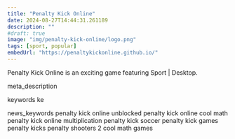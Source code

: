 ```yaml
---
title: "Penalty Kick Online"
date: 2024-08-27T14:44:31.261189
description: ""
#draft: true
image: "img/penalty-kick-online/logo.png"
tags: [sport, popular]
embedUrl: "https://penaltykickonline.github.io/"
---
```


Penalty Kick Online is an exciting game featuring Sport | Desktop.

meta_description



keywords
ke


news_keywords
penalty kick online unblocked penalty kick online cool math penalty kick online multiplication penalty kick soccer penalty kick games penalty kicks penalty shooters 2 cool math games
